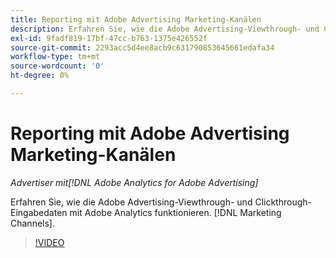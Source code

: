 ```yaml
---
title: Reporting mit Adobe Advertising Marketing-Kanälen
description: Erfahren Sie, wie die Adobe Advertising-Viewthrough- und Clickthrough-Eingabedaten mit Adobe Analytics funktionieren. [!DNL Marketing Channels].
exl-id: 9fadf819-17bf-47cc-b763-1375e426552f
source-git-commit: 2293acc5d4ee8acb9c631790853645661edafa34
workflow-type: tm+mt
source-wordcount: '0'
ht-degree: 0%

---
```


# Reporting mit Adobe Advertising Marketing-Kanälen

*Advertiser mit[!DNL Adobe Analytics for Adobe Advertising]*

Erfahren Sie, wie die Adobe Advertising-Viewthrough- und Clickthrough-Eingabedaten mit Adobe Analytics funktionieren. [!DNL Marketing Channels].

>[!VIDEO](https://video.tv.adobe.com/v/33502)
